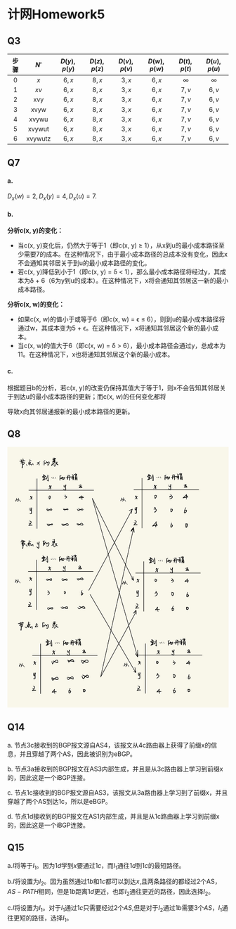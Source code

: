 # 计网Homework5

## Q3

| 步骤 |  $N'$   | $D(y), p(y)$ | $D(z), p(z)$ | $D(v), p(v)$ | $D(w), p(w)$ | $D(t), p(t)$ | $D(u), p(u)$ |
| :--: | :-----: | :----------: | :----------: | :----------: | :----------: | :----------: | :----------: |
|  0   |   $x$   |    $6, x$    |    $8, x$    |    $3, x$    |    $6, x$    |   $\infty$   |   $\infty$   |
|  1   |  $x v$  |    $6, x$    |    $8, x$    |    $3, x$    |    $6, x$    |    $7, v$    |    $6, v$    |
|  2   |   xvy   |    $6, x$    |    $8, x$    |    $3, x$    |    $6, x$    |    $7, v$    |    $6, v$    |
|  3   |  xvyw   |    $6, x$    |    $8, x$    |    $3, x$    |    $6, x$    |    $7, v$    |    $6, v$    |
|  4   |  xvywu  |    $6, x$    |    $8, x$    |    $3, x$    |    $6, x$    |    $7, v$    |    $6, v$    |
|  5   | xvywut  |    $6, x$    |    $8, x$    |    $3, x$    |    $6, x$    |    $7, v$    |    $6, v$    |
|  6   | xvywutz |    $6, x$    |    $8, x$    |    $3, x$    |    $6, x$    |    $7, v$    |    $6, v$    |

## Q7

#### a. 

$D_x(w)=2, D_x(y)=4, D_x(u)=7$.

#### b. 

**分析c(x, y)的变化：**

- 当c(x, y)变化后，仍然大于等于1（即c(x, y) ≥ 1），从x到u的最小成本路径至少需要7的成本。在这种情况下，由于最小成本路径的总成本没有变化，因此x不会通知其邻居关于到u的最小成本路径的变化。
- 若c(x, y)降低到小于1（即c(x, y) = δ < 1），那么最小成本路径将经过y，其成本为δ + 6（6为y到u的成本）。在这种情况下，x将会通知其邻居这一新的最小成本路径。

**分析c(x, w)的变化：**

- 如果c(x, w)的值小于或等于6（即c(x, w) = ϵ ≤ 6），则到u的最小成本路径将通过w，其成本变为5 + ϵ。在这种情况下，x将通知其邻居这个新的最小成本。
- 当c(x, w)的值大于6（即c(x, w) = δ > 6），最小成本路径会通过y，总成本为11。在这种情况下，x也将通知其邻居这个新的最小成本。

#### c. 

根据题目b的分析，若c(x, y)的改变仍保持其值大于等于1，则x不会告知其邻居关于到达u的最小成本路径的更新；而c(x, w)的任何变化都将

导致x向其邻居通报新的最小成本路径的更新。

## Q8

<img src="计网Homework5.assets/8f89c314d61b4f3c511329599fa921f.jpg" alt="8f89c314d61b4f3c511329599fa921f" style="zoom: 67%;" />

## Q14

a. 节点3c接收到的BGP报文源自AS4，该报文从4c路由器上获得了前缀x的信息，并且穿越了两个AS，因此被识别为eBGP。

b. 节点3a接收到的BGP报文在AS3内部生成，并且是从3c路由器上学习到前缀x的，因此这是一个iBGP连接。

c. 节点1c接收到的BGP报文源自AS3，该报文从3a路由器上学习到了前缀x，并且穿越了两个AS到达1c，所以是eBGP。

d. 节点1d接收到的BGP报文在AS1内部生成，并且是从1c路由器上学习到前缀x的，因此这是一个iBGP连接。

## Q15

a.$I$将等于$I_1$。因为$1d$学到$x$要通过$1c$，而$I_1$通往$1d$到$1c$的最短路径。

b.$I$将设置为$I_2$。因为虽然通过$1b$和$1c$都可以到达$x$,且两条路径的都经过2个AS，$AS-PATH$相同，但是$1b$距离$1d$更近，也即$I_2$通往更近的路径，因此选择$I_2$。

c.$I$将设置为$I_1$。对于$I_1$通过$1c$只需要经过2个$AS$,但是对于$I_2$通过$1b$需要3个$AS$，$I_1$通往更短的路径，选择$I_1$。